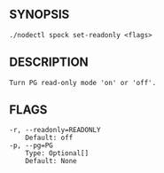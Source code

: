 ## SYNOPSIS
    ./nodectl spock set-readonly <flags>
 
## DESCRIPTION
    Turn PG read-only mode 'on' or 'off'.
 
## FLAGS
    -r, --readonly=READONLY
        Default: off
    -p, --pg=PG
        Type: Optional[]
        Default: None
